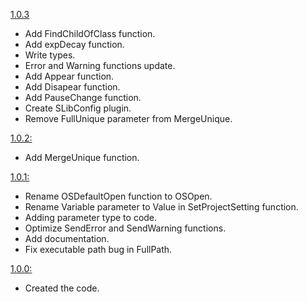 
[1.0.3](https://github.com/Subject-Team/SLib/releases/tag/1.0.3-B2)
- Add FindChildOfClass function.
- Add expDecay function.
- Write types.
- Error and Warning functions update.
- Add Appear function.
- Add Disapear function.
- Add PauseChange function.
- Create SLibConfig plugin.
- Remove FullUnique parameter from MergeUnique.

[1.0.2:](https://github.com/Subject-Team/SLib/releases/tag/1.0.2-S)
- Add MergeUnique function.

[1.0.1:](https://github.com/Subject-Team/SLib/releases/tag/1.0.1-S)
- Rename OSDefaultOpen function to OSOpen.
- Rename Variable parameter to Value in SetProjectSetting function.
- Adding parameter type to code.
- Optimize SendError and SendWarning functions.
- Add documentation.
- Fix executable path bug in FullPath.

[1.0.0:](https://github.com/Subject-Team/SLib/releases/tag/1.0.0-S)
- Created the code.

